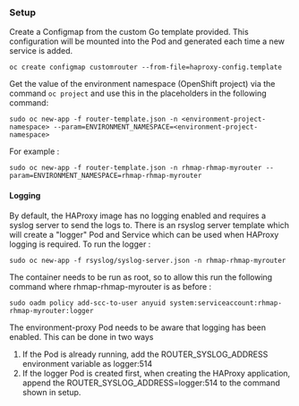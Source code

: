 
### Setup

Create a Configmap from the custom Go template provided. This configuration will be mounted into the Pod and generated each time a new service is added.

```
oc create configmap customrouter --from-file=haproxy-config.template
```


Get the value of the environment namespace (OpenShift project) via the command `oc project` and use this in the placeholders in the following command:

```
sudo oc new-app -f router-template.json -n <environment-project-namespace> --param=ENVIRONMENT_NAMESPACE=<environment-project-namespace>
```

For example :

```
sudo oc new-app -f router-template.json -n rhmap-rhmap-myrouter --param=ENVIRONMENT_NAMESPACE=rhmap-rhmap-myrouter
```

#### Logging

By default, the HAProxy image has no logging enabled and requires a syslog server to send the logs to. There is an rsyslog server template which will create a "logger" Pod and Service which can be used when HAProxy logging is required. To run the logger :

```
sudo oc new-app -f rsyslog/syslog-server.json -n rhmap-rhmap-myrouter
```

The container needs to be run as root, so to allow this run the following command where rhmap-rhmap-myrouter is <environment-project-namespace> as before :

```
sudo oadm policy add-scc-to-user anyuid system:serviceaccount:rhmap-rhmap-myrouter:logger
```

The environment-proxy Pod needs to be aware that logging has been enabled. This can be done in two ways

1. If the Pod is already running, add the ROUTER_SYSLOG_ADDRESS environment variable as logger:514
2. If the logger Pod is created first, when creating the HAProxy application, append the ROUTER_SYSLOG_ADDRESS=logger:514 to the command shown in setup.
